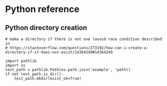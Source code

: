 # Python reference

## Python directory creation 
```
# make a directory if there is not one (avoid race condition described in 
# https://stackoverflow.com/questions/273192/how-can-i-create-a-directory-if-it-does-not-exist/14364249#14364249

import pathlib
import os
test_path = pathlib.Path(os.path.join('example', 'path))
if not test_path.is_dir():
    test_path.mkdir(exist_ok=True)
 ```
